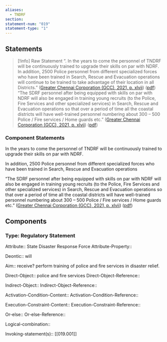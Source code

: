 ```yaml
---
aliases:
  - TNDRF
section: 
statement-num: "019"
statement-type: "1"
---
```

## Statements 
> [!info] Raw Statement
> “. In the years to come the personnel of TNDRF will be continuously trained to upgrade their skills on par with NDRF. In addition, 2500 Police personnel from different specialized forces who have been trained in Search, Rescue and Evacuation operations will continue to be trained to take advantage of their location in all Districts.” ([Greater Chennai Corporation (GCC), 2021, p. xlvii](zotero://select/library/items/AZZSXLC8)) ([pdf](zotero://open-pdf/library/items/ZWDYK52D?page=47&annotation=2S2PRZLW))
> “The SDRF personnel after being equipped with skills on par with NDRF will also be engaged in training young recruits (to the Police, Fire Services and other specialized services) in Search, Rescue and Evacuation operations so that over a period of time all the coastal districts will have well-trained personnel numbering about 300 – 500 Police / Fire services / Home guards etc.” ([Greater Chennai Corporation (GCC), 2021, p. xlvii](zotero://select/library/items/AZZSXLC8)) ([pdf](zotero://open-pdf/library/items/ZWDYK52D?page=47&annotation=ILS9YZYA)) 

### Component Statements
In the years to come the personnel of TNDRF will be continuously trained to upgrade their skills on par with NDRF. 

In addition, 2500 Police personnel from different specialized forces who have been trained in Search, Rescue and Evacuation operations 

“The SDRF personnel after being equipped with skills on par with NDRF will also be engaged in training young recruits (to the Police, Fire Services and other specialized services) in Search, Rescue and Evacuation operations so that over a period of time all the coastal districts will have well-trained personnel numbering about 300 – 500 Police / Fire services / Home guards etc.” ([Greater Chennai Corporation (GCC), 2021, p. xlvii](zotero://select/library/items/AZZSXLC8)) ([pdf](zotero://open-pdf/library/items/ZWDYK52D?page=47&annotation=ILS9YZYA)) 
## Components
### Type: Regulatory Statement
Attribute:: State Disaster Response Force
Attribute-Property::

Deontic:: will

Aim:: receive? perform training of police and fire services in disaster relief. 

Direct-Object:: police and fire services 
Direct-Object-Reference:: 

Indirect-Object::
Indirect-Object-Reference:: 

Activation-Condition-Content::
Activation-Condition-Reference:: 

Execution-Constraint-Content::
Execution-Constraint-Reference:: 

Or-else::
Or-else-Reference:: 

Logical-combination::

Invoking-statement(s):: [[019.001]]